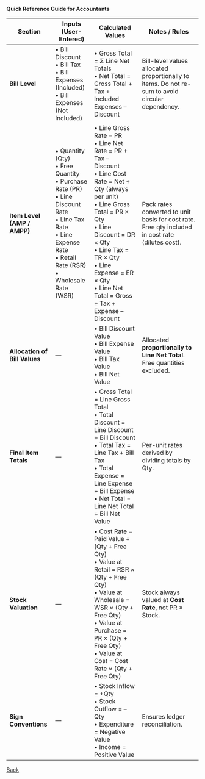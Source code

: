 **Quick Reference Guide for Accountants**

| **Section**                   | **Inputs (User-Entered)**                                                                                                                                                      | **Calculated Values**                                                                                                                                                                                                                                                                         | **Notes / Rules**                                                                                |
| ----------------------------- | ------------------------------------------------------------------------------------------------------------------------------------------------------------------------------ | --------------------------------------------------------------------------------------------------------------------------------------------------------------------------------------------------------------------------------------------------------------------------------------------- | ------------------------------------------------------------------------------------------------ |
| **Bill Level**                | • Bill Discount<br>• Bill Tax<br>• Bill Expenses (Included)<br>• Bill Expenses (Not Included)                                                                                  | • Gross Total = Σ Line Net Totals<br>• Net Total = Gross Total + Tax + Included Expenses – Discount                                                                                                                                                                                           | Bill-level values allocated proportionally to items. Do not re-sum to avoid circular dependency. |
| **Item Level (AMP / AMPP)**   | • Quantity (Qty)<br>• Free Quantity<br>• Purchase Rate (PR)<br>• Line Discount Rate<br>• Line Tax Rate<br>• Line Expense Rate<br>• Retail Rate (RSR)<br>• Wholesale Rate (WSR) | • Line Gross Rate = PR<br>• Line Net Rate = PR + Tax – Discount<br>• Line Cost Rate = Net ÷ Qty (always per unit)<br>• Line Gross Total = PR × Qty<br>• Line Discount = DR × Qty<br>• Line Tax = TR × Qty<br>• Line Expense = ER × Qty<br>• Line Net Total = Gross + Tax + Expense – Discount | Pack rates converted to unit basis for cost rate. Free qty included in cost rate (dilutes cost). |
| **Allocation of Bill Values** | —                                                                                                                                                                              | • Bill Discount Value<br>• Bill Expense Value<br>• Bill Tax Value<br>• Bill Net Value                                                                                                                                                                                                         | Allocated **proportionally to Line Net Total**. Free quantities excluded.                        |
| **Final Item Totals**         | —                                                                                                                                                                              | • Gross Total = Line Gross Total<br>• Total Discount = Line Discount + Bill Discount<br>• Total Tax = Line Tax + Bill Tax<br>• Total Expense = Line Expense + Bill Expense<br>• Net Total = Line Net Total + Bill Net Value                                                                   | Per-unit rates derived by dividing totals by Qty.                                                |
| **Stock Valuation**           | —                                                                                                                                                                              | • Cost Rate = Paid Value ÷ (Qty + Free Qty)<br>• Value at Retail = RSR × (Qty + Free Qty)<br>• Value at Wholesale = WSR × (Qty + Free Qty)<br>• Value at Purchase = PR × (Qty + Free Qty)<br>• Value at Cost = Cost Rate × (Qty + Free Qty)                                                   | Stock always valued at **Cost Rate**, not PR × Stock.                                            |
| **Sign Conventions**          | —                                                                                                                                                                              | • Stock Inflow = +Qty<br>• Stock Outflow = –Qty<br>• Expenditure = Negative Value<br>• Income = Positive Value                                                                                                                                                                                | Ensures ledger reconciliation.                                                                   |


[Back](https://github.com/hmislk/hmis/wiki)
